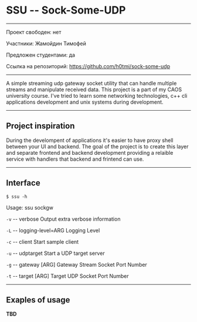 # SSU -- Sock-Some-UDP

---

Проект свободен: нет

Участники: Жамойдин Тимофей

Предложен студентами: да

Ссылка на репозиторий: https://github.com/h0tmi/sock-some-udp

---
A simple streaming udp gateway socket utility that can handle multiple streams and manipulate received data. This project is a part of my CAOS university course. I've tried to learn some networking technologies, c++ cli applications development and unix systems during development.
***
## Project inspiration
During the develompent of applications it's easier to have proxy shell between your UI and backend. The goal of the project is to create this layer and separate frontend and backend development providing a relaible service with handlers that backend and frintend can use.
***
## Interface
``` $ ssu -h ```

Usage: ssu sockgw

```-v``` -- verbose Output extra verbose information

```-L``` -- logging-level=ARG Logging Level

```-c``` -- client Start sample client

```-u``` -- udptarget Start a UDP target server

```-g``` -- gateway [ARG] Gateway Stream Socket Port Number

```-t``` -- target [ARG] Target UDP Socket Port Number

***
## Exaples of usage
**TBD**
